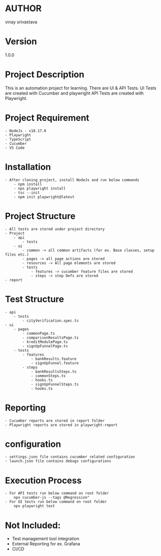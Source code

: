 # AUTHOR
vinay srivastava
# Version
1.0.0
# Project Description
This is an automation project for learning.
There are UI & API Tests.
UI Tests are created with Cucumber and playwright 
API Tests are created with Playwright.

# Project Requirement
    - NodeJs - v18.17.0
    - Playwright
    - TypeScript
    - Cucumber
    - VS Code
# Installation
    - After cloning project, install NodeJs and run below commands
        - npm install
        - npx playwright install
        - tsc --init
        - npm init playwright@latest
# Project Structure
    - All tests are stored under project directory
    - Project
        - api
            - tests
        - ui
            - common -> all common artifacts (for ex. Base classes, setup files etc.)
            - pages -> all page actions are stored
            - resources -> All page elements are stored
            - tests
                - features -> cucumber feature files are stored
                - steps -> step Defs are stored
    - report
# Test Structure
    - api
        - tests
            - cityVerification.spec.ts
    - ui
        - pages
            - commonPage.ts
            - comparisonResultsPage.ts
            - kreditModulePage.ts
            - signUpFunnelPage.ts
        - tests
            - features
                - bankResults.feature
                - signUpFunnel.feature
            - steps
                - bankResultsSteps.ts
                - commonSteps.ts
                - hooks.ts
                - signUpFunnelSteps.ts
                - hooks.ts
# Reporting
    - Cucumber reports are stored in report folder
    - Playwright reports are stored in playwright-report
# configuration
    - settings.json file contains cucumber related configuration
    - launch.json file contains debugs configurations
# Execution Process
    - For API tests run below command on root folder
        npx cucumber-js --tags @Regression"
    - For UI tests run below command on root folder
        npx playwright test
# Not Included:
- Test management tool integration
- External Reporting for ex. Grafana
- CI/CD
